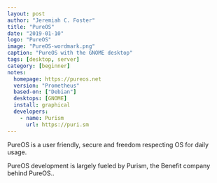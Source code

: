 ```yaml
---
layout: post
author: "Jeremiah C. Foster"
title: "PureOS"
date: "2019-01-10"
logo: "PureOS"
image: "PureOS-wordmark.png"
caption: "PureOS with the GNOME desktop"
tags: [desktop, server]
category: [beginner]
notes:
  homepage: https://pureos.net
  version: "Prometheus"
  based-on: ["Debian"]
  desktops: [GNOME]
  install: graphical
  developers:
    - name: Purism
      url: https://puri.sm
---
```

PureOS is a user friendly, secure and freedom respecting OS for daily usage.

PureOS development is largely fueled by Purism, the Benefit company behind PureOS..
